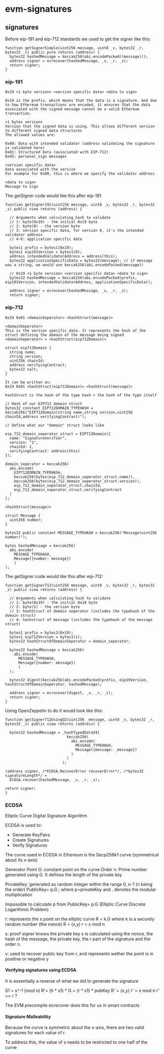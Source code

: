 # evm-signatures

## signatures

Before eip-191 and eip-712 standards we used to get the signer like this:

```solidity
function getSignerSimple(uint256 message, uint8 _v, bytes32 _r, bytes32 _s) public pure returns (address) {
  bytes32 hashedMessage = keccak256(abi.encodePacked((message)));
  address signer = ecrecover(hashedMessage, _v, _r, _s);
  return signer;
}
```

### eip-191

```
0x19 <1 byte version> <version specific data> <data to sign>
```
```
0x19 is the prefix, which means that the data is a signature. And due to how Ethereum transactions are encoded, it ensures that the data associated with the signed message cannot be a valid Ethereum transaction.
```

```
<1 bytes version> 
Version that the signed data is using. This allows different version to different signed data structures
The allowed values are:

0x00: Data with intended validator (address validating the signature is validated here)
0x01: Structured Data (associated with EIP-712)
0x45: personal_sign messages
```

```
<version specific data>
data associated with the version
For example for 0x00, this is where we specify the validator address
```

```
<data to sign>
Message to sign
```

The getSigner code would like this after eip-191

```solidity
function getSigner191(uint256 message, uint8 _v, bytes32 _r, bytes32 _s) public view returns (address) {

  // Arguments when calculating hash to validate
  // 1: byte(0x19) - the initial 0x19 byte
  // 2: byte(0) - the version byte
  // 3: version specific data, for version 0, it's the intended validator address
  // 4-6: application specific data

  bytes1 prefix = bytes1(0x19);
  bytes1 eip191Version = bytes1(0);
  address intendedValidatorAddress = address(this);
  bytes32 applicationSpecificData = bytes32(message); // if message was a string, we would use keccak256(abi.encodePacked(message))

  // 0x19 <1 byte version> <version specific data> <data to sign>
  bytes32 hashedMessage = keccak256(abi.encodePacked(prefix, eip191Version, intendedValidatorAddress, applicationSpecificData));

  address signer = ecrecover(hashedMessage, _v, _r, _s);
  return signer;
```

### eip-712

```
0x19 0x01 <domainSeperator> <hashStruct(message)>
```

```
<domainSeperator>
This is the version specific data. It represents the hash of the struct defining the domain of the message being signed
<domainSeperator> = <hashStruct(eip712Domain)>
```
```solidity
struct eip712Domain {
  string name;
  string version;
  uint256 chainId;
  address verifyingContract;
  bytes32 salt;
}
```
```
It can be written as:
0x19 0x01 <hashStruct(eip712Domain)> <hashStruct(message)>
```

```
hashStruct is the hash of the type hash + the hash of the type itself

// Hash of our EIP712 domain struct
bytes32 constant EIP712DOMAIN_TYPEHASH = keccak256("EIP712Domain(string name,string version,uint256 chainId,address verifyingContract)");

// Define what our "domain" struct looks like
```

```solidity
eip_712_domain_seperator_struct = EIP712Domain({
  name: "SignatureVerifier",
  version: "1",
  chainId: 1,
  verifyingContract: address(this)
});

domain_seperator = keccak256(
  abi.encode(
    EIP712DOMAIN_TYPEHASH,
    keccak256(bytes(eip_712_domain_seperator_struct.name)),
    keccak256(bytes(eip_712_domain_seperator_struct.version)),
    eip_712_domain_seperator_struct.chainId,
    eip_712_domain_seperator_struct.verifyingContract
  )
);
```

```
<hashStruct(message)>
```

```solidity
struct Message {
  uint256 number;
}

bytes32 public constant MESSAGE_TYPEHASH = keccak256("Message(uint256 number)");

bytes hashedMessage = keccak256(
  abi.encode(
    MESSAGE_TYPEHASH,
    Message({number: message})
    )
);
```

The getSigner code would like this after eip-712:

```solidity
function getSigner712(uint256 message, uint8 _v, bytes32 _r, bytes32 _s) public view returns (address) {

  // Arguments when calculating hash to validate
  // 1: byte(0x19) - the initial 0x19 byte
  // 2: byte(1) - the version byte
  // 3: hashStruct of domain seperator (includes the typehash of the domain struct)
  // 4: hashstruct of message (includes the typehash of the message struct)

  bytes1 prefix = bytes1(0x19);
  bytes1 eip712Version = bytes1(1);
  bytes32 hashStructOfDomainSeperator = domain_seperator;

  bytes32 hashedMessage = keccak256(
    abi.encode(
      MESSAGE_TYPEHASH,
      Message({number: message})
      )
  );

  bytes32 digest(keccak256(abi.encodePacked(prefix, eip19Version, hashStructOfDomainSeperator, hashedMessage);

  address signer = ecrecover(digest, _v, _r, _s);
  return signer;
}
```

Using OpenZeppelin to do it would look like this:

```solidity
function getSigner712UsingOZ(uint256 _message, uint8 _v, bytes32 _r, bytes32 _s) public view returns (address) {

  bytes32 hashedMessage = _hashTypedDataV4(
                            keccak256(
                              abi.encode(
                                MESSAGE_TYPEHASH,
                                Message({message: _message})
                              )
                            )
                          );

(address signer, /*ECDSA.RecoverError recoverError*/, /*bytes32 signatureLength*/ = 
  ECDSA.recover(hashedMessage, _v, _r, _s);

return signer;
}
```

### ECDSA

Elliptic Curve Digital Signature Algorithm

ECDSA is used to:
 - Generate KeyPairs
 - Create Signatures
 - Verify Signatures

The curve used in ECDSA in Ethereum is the Secp256k1 curve (symmetrical about its x-axis)

Generator Point G: constant point on the curve
Order n: Prime number generated using G. It defines the length of the private key

PrivateKey: generated as random integer within the range 0, n-1 (n being the order)
PublicKey= p.G  ; where p=privateKey and . denotes the modular multiplication

Impossible to calculate p from PublicKey= p.G (Elliptic Curve Discrete Logarithmic Problem)

r: represents the x point on the elliptic curve
R = k.G where k is a securely random number (the nonce)
R = (x,y)
r = x mod n

s: proof signer knows the private key
s is calculated using the nonce, the hash of the message, the private key, the r part of the signature and the order n.

v: used to recover public key from r, and represents wether the point is in positive or negative y


#### Verifying signatures using ECDSA

It is essentially a reverse of what we did to generate the signature

S1 = s^-1 (mod n)
R'= (h * s1) * G = (r * s1) * pubKey
R' = (x,y)
r' = x mod n
r' == r ?

The EVM precompile ecrecover does this for us in smart contracts

#### Signature Malleability

Because the curve is symmetric about the x-axis, there are two valid signatures for each value of r.

To address this, the value of s needs to be restricted to one half of the curve









